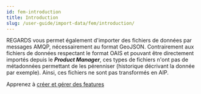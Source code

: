 ```yaml
---
id: fem-introduction
title: Introduction
slug: /user-guide/import-data/fem/introduction/
---
```


REGARDS vous permet également d'importer des fichiers de données par messages AMQP, nécessairement au format GeoJSON.
Contrairement aux fichiers de données respectant le format OAIS et pouvant être directement importés depuis le ***Product Manager***, ces types de fichiers n'ont pas de métadonnées permettant de les pérenniser (historique décrivant la donnée par exemple). Ainsi, ces fichiers ne sont pas transformés en AIP.

Apprenez à [créer et gérer des features](../manage-features/)